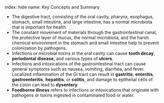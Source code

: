 index: hide
name: Key Concepts and Summary

  * The digestive tract, consisting of the oral cavity, pharynx, esophagus, stomach, small intestine, and large intestine, has a normal microbiota that is important for health.
  * The constant movement of materials through the gastrointestinal canal, the protective layer of mucus, the normal microbiota, and the harsh chemical environment in the stomach and small intestine help to prevent colonization by pathogens.
  * Infections or microbial toxins in the oral cavity can cause  **tooth decay**,  **periodontal disease**, and various types of  **ulcers**.
  * Infections and intoxications of the gastrointestinal tract can cause general symptoms such as nausea, vomiting, diarrhea, and fever. Localized inflammation of the GI tract can result in  **gastritis**,  **enteritis**,  **gastroenteritis**,  **hepatitis**, or  **colitis**, and damage to epithelial cells of the colon can lead to  **dysentery**.
  *  **Foodborne illness** refers to infections or intoxications that originate with pathogens or toxins ingested in contaminated food or water.
